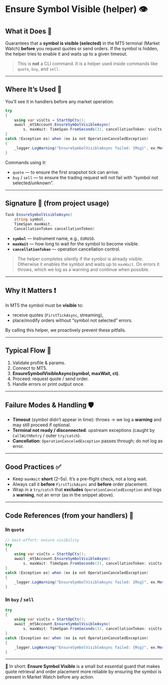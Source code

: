 # Ensure Symbol Visible (helper) 👁️

## What it Does 🎯

Guarantees that a **symbol is visible (selected)** in the MT5 terminal (Market Watch) **before** you request quotes or send orders.
If the symbol is hidden, the helper tries to enable it and waits up to a given timeout.

> This is **not** a CLI command. It is a helper used inside commands like `quote`, `buy`, and `sell`.

---

## Where It’s Used 🔗

You’ll see it in handlers before any market operation:

```csharp
try
{
    using var visCts = StartOpCts();
    await _mt5Account.EnsureSymbolVisibleAsync(
        s, maxWait: TimeSpan.FromSeconds(3), cancellationToken: visCts.Token);
}
catch (Exception ex) when (ex is not OperationCanceledException)
{
    _logger.LogWarning("EnsureSymbolVisibleAsync failed: {Msg}", ex.Message);
}
```

Commands using it:

* `quote` — to ensure the first snapshot tick can arrive.
* `buy` / `sell` — to ensure the trading request will not fail with “symbol not selected/unknown”.

---

## Signature 🧩 (from project usage)

```csharp
Task EnsureSymbolVisibleAsync(
    string symbol,
    TimeSpan maxWait,
    CancellationToken cancellationToken)
```

* **`symbol`** — instrument name, e.g., `EURUSD`.
* **`maxWait`** — how long to wait for the symbol to become visible.
* **`cancellationToken`** — operation cancellation control.

> The helper completes silently if the symbol is already visible. Otherwise it enables the symbol and waits up to `maxWait`. On errors it throws, which we log as a warning and continue when possible.

---

## Why It Matters ❗

In MT5 the symbol must be **visible** to:

* receive quotes (`FirstTickAsync`, streaming),
* place/modify orders without “symbol not selected” errors.

By calling this helper, we proactively prevent these pitfalls.

---

## Typical Flow 🧭

1. Validate profile & params.
2. Connect to MT5.
3. **EnsureSymbolVisibleAsync(symbol, maxWait, ct)**.
4. Proceed: request quote / send order.
5. Handle errors or print output once.

---

## Failure Modes & Handling 🛡️

* **Timeout** (symbol didn’t appear in time): throws → we log a **warning** and may still proceed if optional.
* **Terminal not ready / disconnected**: upstream exceptions (caught by `CallWithRetry` / outer `try/catch`).
* **Cancellation**: `OperationCanceledException` passes through; do not log as error.

---

## Good Practices ✅

* Keep `maxWait` **short** (2–5s). It’s a pre-flight check, not a long wait.
* Always call it **before** `FirstTickAsync` and **before** order placement.
* Wrap in a `try/catch` that **excludes** `OperationCanceledException` and logs a **warning**, not an error (as in the snippet above).

---

## Code References (from your handlers) 🧷

### In `quote`

```csharp
// best-effort: ensure visibility
try
{
    using var visCts = StartOpCts();
    await _mt5Account.EnsureSymbolVisibleAsync(
        s, maxWait: TimeSpan.FromSeconds(3), cancellationToken: visCts.Token);
}
catch (Exception ex) when (ex is not OperationCanceledException)
{
    _logger.LogWarning("EnsureSymbolVisibleAsync failed: {Msg}", ex.Message);
}
```

### In `buy` / `sell`

```csharp
try
{
    using var visCts = StartOpCts();
    await _mt5Account.EnsureSymbolVisibleAsync(
        s, maxWait: TimeSpan.FromSeconds(3), cancellationToken: visCts.Token);
}
catch (Exception ex) when (ex is not OperationCanceledException)
{
    _logger.LogWarning("EnsureSymbolVisibleAsync failed: {Msg}", ex.Message);
}
```

---

📌 In short:
**Ensure Symbol Visible** is a small but essential guard that makes quote retrieval and order placement more reliable by ensuring the symbol is present in Market Watch before any action.
